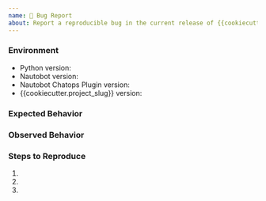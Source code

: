 ```yaml
---
name: 🐛 Bug Report
about: Report a reproducible bug in the current release of {{cookiecutter.project_slug}}
---
```


### Environment

- Python version: <!-- Example: 3.7.7 -->
- Nautobot version: <!-- Example: {{cookiecutter.min_nautobot_version}} -->
- Nautobot Chatops Plugin version: <!-- Example: 1.3.0 -->
- {{cookiecutter.project_slug}} version: <!-- Example: {{cookiecutter.version}} -->

<!-- What did you expect to happen? -->

### Expected Behavior

<!-- What happened instead? -->

### Observed Behavior

<!--
    Describe in detail the exact steps that someone else can take to reproduce
    this bug using the current release.
-->

### Steps to Reproduce

1.
2.
3.
